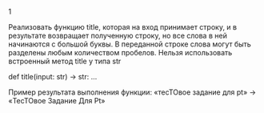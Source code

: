 1

Реализовать функцию title, которая на вход принимает строку, и в результате
возвращает полученную строку, но все слова в ней начинаются с большой буквы. В
переданной строке слова могут быть разделены любым количеством пробелов.
Нельзя использовать встроенный метод title у типа str

def title(input: str) -> str:
 …

Пример результата выполнения функции:
«тесТОвое задание для pt» -> «ТесТОвое Задание Для Pt»
